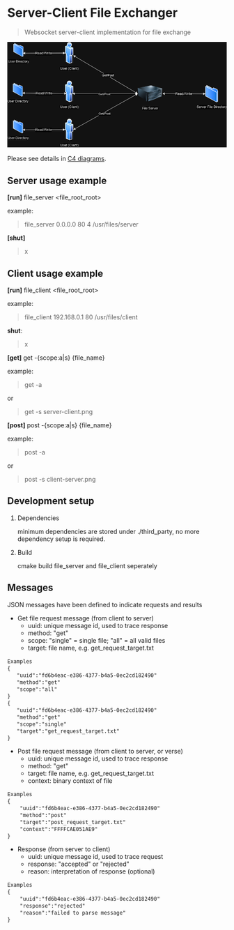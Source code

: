 # Server-Client File Exchanger 
> Websocket server-client implementation for file exchange 

![](infrastructure.png)

Please see details in [C4 diagrams](https://github.com/webbercyt/file_service/blob/master/diagrams.pdf).

## Server usage example

**[run]** file_server <host> <port> <threads> <file_root_root>

example: 
> file_server 0.0.0.0 80 4 /usr/files/server


**[shut]**
>x


## Client usage example

**[run]** file_client <host> <port> <file_root_root>

example: 
> file_client 192.168.0.1 80 /usr/files/client


**shut**: 
>x


**[get]** get -{scope:a|s} {file_name}

example: 
>get -a

or
>get -s server-client.png



**[post]** post -{scope:a|s} {file_name}

example:
>post -a

or
>post -s client-server.png


## Development setup

1. Dependencies

   minimum dependencies are stored under ./third_party, no more dependency setup is required.

2. Build

   cmake build file_server and file_client seperately


## Messages

JSON messages have been defined to indicate requests and results

* Get file request message (from client to server)
   * uuid: unique message id, used to trace response
   * method: "get"
   * scope: "single" = single file; "all" = all valid files
   * target: file name, e.g. get_request_target.txt
 ```
Examples
{
	"uuid":"fd6b4eac-e386-4377-b4a5-0ec2cd182490"
	"method":"get"
	"scope":"all"
}
{
	"uuid":"fd6b4eac-e386-4377-b4a5-0ec2cd182490"
	"method":"get"
	"scope":"single"
	"target":"get_request_target.txt"
}
```


* Post file request message (from client to server, or verse)
   * uuid: unique message id, used to trace response
   * method: "get"
   * target: file name, e.g. get_request_target.txt
   * context: binary context of file
```
Examples
{
	"uuid":"fd6b4eac-e386-4377-b4a5-0ec2cd182490"
	"method":"post"
	"target":"post_request_target.txt"
	"context":"FFFFCAE051AE9"
}
```


* Response (from server to client)
   * uuid: unique message id, used to trace request
   * response: "accepted" or "rejected"
   * reason: interpretation of response (optional) 
```
Examples
{
	"uuid":"fd6b4eac-e386-4377-b4a5-0ec2cd182490"
	"response":"rejected"
	"reason":"failed to parse message"
}
```
